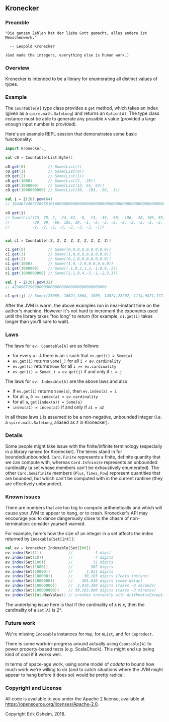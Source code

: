 ## Kronecker

### Preamble

```
"Die ganzen Zahlen hat der liebe Gott gemacht, alles andere ist Menschenwerk."

  -- Leopold Kronecker

(God made the integers, everything else is human work.)
```

### Overview

Kronecker is intended to be a library for enumerating all distinct
values of types.

### Example

The `Countable[A]` type class provides a `get` method, which takes an
index (given as a `spire.math.SafeLong`) and returns an `Option[A]`.
The type class instance must be able to generate any possible `A`
value (provided a large enough input number is provided).

Here's an example REPL session that demonstrates some basic
functionality:

```scala
import kronecker._

val c0 = Countable[List[Byte]]

c0.get(0)          // Some(List())
c0.get(1)          // Some(List(0))
c0.get(2)          // Some(List(1))
c0.get(1000)       // Some(List(2, -25))
c0.get(1000000)    // Some(List(14, 65, 63))
c0.get(1000000000) // Some(List(58, -103, -56, -1))

val i = Z(20).pow(64)
// 184467440737095516160000000000000000000000000000000000000000000000000000000000000000

c0.get(i)
// Some(List(23, 78, 2, -24, 62, -8, -13, -39, -90, -106, -20, 109, 55,
//          -20, 99, -66, 105, 29, -1, -2, -2, -2, -2, -2, -2, -2, -2,
//          -2, -2, -2, -2, -2, -2, -2, -1))


val c1 = Countable[(Z, Z, Z, Z, Z, Z, Z, Z, Z)]

c1.get(0)          // Some((0,0,0,0,0,0,0,0,0))
c1.get(1)          // Some((1,0,0,0,0,0,0,0,0))
c1.get(2)          // Some((0,1,0,0,0,0,0,0,0))
c1.get(1000)       // Some((1,0,-2,0,0,0,0,0,0))
c1.get(1000000)    // Some((-1,0,2,1,2,-1,0,0,-2))
c1.get(1000000000) // Some((2,1,0,4,-5,-1,-2,3,3))

val j = Z(20).pow(32)
// 429496729600000000000000000000000000000000

c1.get(j) // Some((25689,-10621,1664,-1809,-14874,22207,-1114,9471,172))
```

After the JVM is warm, the above examples run in near-instant time on
the author's machine. However it's not hard to increment the exponents
used until the library takes "too long" to return (for example,
`c1.get(i)` takes longer than you'll care to wait).

### Laws

The laws for `ev: Countable[A]` are as follows:

 * for every `a: A` there is an `i` such that `ev.get(i) = Some(a)`
 * `ev.get(i)` returns `Some(_)` for all `i < ev.cardinality`
 * `ev.get(i)` returns `None` for all `i >= ev.cardinality`
 * `ev.get(i) = Some(_) = ev.get(j)` if and only if `i = j`
 
The laws for `ev: Indexable[A]` are the above laws and also:

 * if `ev.get(i)` returns `Some(a)`, then `ev.index(a) = i`
 * for all `a`, `0 <= index(a) < ev.cardinality`
 * for all `a`, `get(index(a)) = Some(a)`
 * `index(a1) = index(a2)` if and only if `a1 = a2`
 
In all these laws `i` is assumed to be a non-negative, unbounded
integer (i.e. a `spire.math.SafeLong`, aliased as `Z` in Kronecker).

### Details

Some people might take issue with the finite/infinite terminology
(especially in a library named for Kronecker). The terms stand in for
bounded/unbounded. `Card.Finite` represents a finite, definite
quantity that we can compute with, whereas `Card.Infninite` represents
an unbounded cardinality (a set whose members can't be exhaustively
enumerated). The other `Card.Semifinite` members (`Plus`, `Times`,
`Pow`) represent quantities that are bounded, but which can't be
computed with in the current runtime (they are effectively unbounded).

### Known issues

There are numbers that are too big to compute arithmetically and which
will cause your JVM to appear to hang, or to crash. Kronecker's API
may encourage you to dance dangerously close to the chasm of
non-termination: consider yourself warned.

For example, here's how the size of an integer in a set affects the
index returned by `Indexable[Set[Int]]`:

```scala
val ev = kronecker.Indexable[Set[Int]]
ev.index(Set(1))            //          1 digit
ev.index(Set(10))           //          4 digits
ev.index(Set(100))          //         31 digits
ev.index(Set(1000))         //        302 digits
ev.index(Set(10000))        //      3,011 digits
ev.index(Set(100000))       //     30,103 digits (feels instant)
ev.index(Set(1000000))      //    301,030 digits (some delay)
ev.index(Set(10000000))     //  3,010,300 digits (takes ~3 seconds)
ev.index(Set(100000000))    // 30,103,000 digits (takes ~3 minutes)
ev.index(Set(Int.MaxValue)) // crashes instantly with ArithmeticException
```

The underlying issue here is that if the cardinality of `A` is *x*,
then the cardinality of a `Set[A]` is *2ˣ*.

### Future work

We're missing `Indexable` instances for `Map`, for `HList`, and for
`Coproduct`.

There is some work-in-progress around actually using `Countable[A]` to
power property-based tests (e.g. ScalaCheck). This might end up being
kind of cool if it works well.

In terms of space-age work, using some model of *codata* to bound how
much work we're willing to do (and to catch situations where the JVM
might appear to hang before it does so) would be pretty radical.

### Copyright and License

All code is available to you under the Apache 2 license, available at
https://opensource.org/licenses/Apache-2.0.

Copyright Erik Osheim, 2018.
